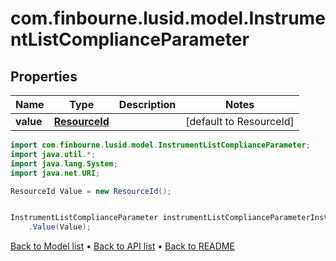 # com.finbourne.lusid.model.InstrumentListComplianceParameter

## Properties

Name | Type | Description | Notes
------------ | ------------- | ------------- | -------------
**value** | [**ResourceId**](ResourceId.md) |  | [default to ResourceId]

```java
import com.finbourne.lusid.model.InstrumentListComplianceParameter;
import java.util.*;
import java.lang.System;
import java.net.URI;

ResourceId Value = new ResourceId();


InstrumentListComplianceParameter instrumentListComplianceParameterInstance = new InstrumentListComplianceParameter()
    .Value(Value);
```


[Back to Model list](../README.md#documentation-for-models) &#8226; [Back to API list](../README.md#documentation-for-api-endpoints) &#8226; [Back to README](../README.md)
